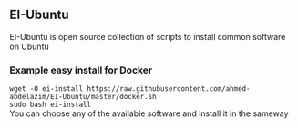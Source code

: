 ## EI-Ubuntu
EI-Ubuntu is open source collection of scripts to install common software on Ubuntu
### Example easy install for Docker 
`wget -O ei-install https://raw.githubusercontent.com/ahmed-abdelazim/EI-Ubuntu/master/docker.sh`<br />`sudo bash ei-install`<br />
You can choose any of the available software and install it in the sameway
